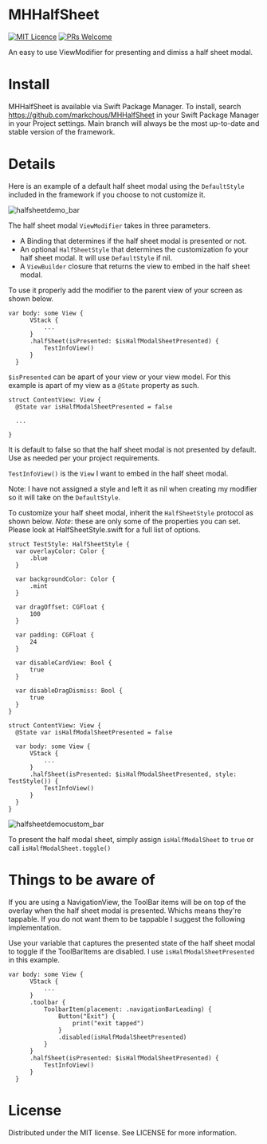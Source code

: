 # MHHalfSheet

[![MIT Licence](https://badges.frapsoft.com/os/mit/mit.svg?v=103)](https://opensource.org/licenses/mit-license.php) [![PRs Welcome](https://img.shields.io/badge/PRs-welcome-brightgreen.svg)](http://makeapullrequest.com)

An easy to use ViewModifier for presenting and dimiss a half sheet modal.

# Install

MHHalfSheet is available via Swift Package Manager. To install, search https://github.com/markchous/MHHalfSheet in your Swift Package Manager in your Project settings. Main branch will always be the most up-to-date and stable version of the framework.

# Details

Here is an example of a default half sheet modal using the `DefaultStyle` included in the framework if you choose to not customize it.

![halfsheetdemo_bar](https://user-images.githubusercontent.com/11300751/165330009-aa394784-d775-4d8a-bf66-402a455ee662.gif)

The half sheet modal `ViewModifier` takes in three parameters.

  - A Binding<Bool> that determines if the half sheet modal is presented or not.
  - An optional `HalfSheetStyle` that determines the customization fo your half sheet modal. It will use `DefaultStyle` if nil.
  - A `ViewBuilder` closure that returns the view to embed in the half sheet modal.
  
To use it properly add the modifier to the parent view of your screen as shown below.
  
  ```
  var body: some View {
        VStack {
            ...
        }
        .halfSheet(isPresented: $isHalfModalSheetPresented) {
            TestInfoView()
        }
    }
  ```
  
  `$isPresented` can be apart of your view or your view model. For this example is apart of my view as a `@State` property as such.
  ```
  struct ContentView: View {
    @State var isHalfModalSheetPresented = false
    
    ...
  
  }
  ```
  It is default to false so that the half sheet modal is not presented by default. Use as needed per your project requirements.
  
  `TestInfoView()` is the `View` I want to embed in the half sheet modal.
  
  Note: I have not assigned a style and left it as nil when creating my modifier so it will take on the `DefaultStyle`.
  
  To customize your half sheet modal, inherit the `HalfSheetStyle` protocol as shown below. *Note*: these are only some of the properties you can set. Please look at HalfSheetStyle.swift for a full list of options.
  
  ```
  struct TestStyle: HalfSheetStyle {
    var overlayColor: Color {
        .blue
    }
    
    var backgroundColor: Color {
        .mint
    }
    
    var dragOffset: CGFloat {
        100
    }
    
    var padding: CGFloat {
        24
    }
    
    var disableCardView: Bool {
        true
    }
    
    var disableDragDismiss: Bool {
        true
    }
  }
  
  struct ContentView: View {
    @State var isHalfModalSheetPresented = false
    
    var body: some View {
        VStack {
            ...
        }
        .halfSheet(isPresented: $isHalfModalSheetPresented, style: TestStyle()) {
            TestInfoView()
        }
    }
}

  ```
  
![halfsheetdemocustom_bar](https://user-images.githubusercontent.com/11300751/165330140-dbd93999-c396-487d-94ad-7db05cdc1e5e.gif)
  
To present the half modal sheet, simply assign `isHalfModalSheet` to `true` or call `isHalfModalSheet.toggle()`
  
# Things to be aware of
  
If you are using a NavigationView, the ToolBar items will be on top of the overlay when the half sheet modal is presented. Whichs means they're tappable. If you do not want them to be tappable I suggest the following implementation.
  
Use your variable that captures the presented state of the half sheet modal to toggle if the ToolBarItems are disabled. I use `isHalfModalSheetPresented` in this example.
  
  ```
  var body: some View {
        VStack {
            ...
        }
        .toolbar {
            ToolbarItem(placement: .navigationBarLeading) {
                Button("Exit") {
                    print("exit tapped")
                }
                .disabled(isHalfModalSheetPresented)
            }
        }
        .halfSheet(isPresented: $isHalfModalSheetPresented) {
            TestInfoView()
        }
    }
  ```
  
# License
  
Distributed under the MIT license. See LICENSE for more information.
